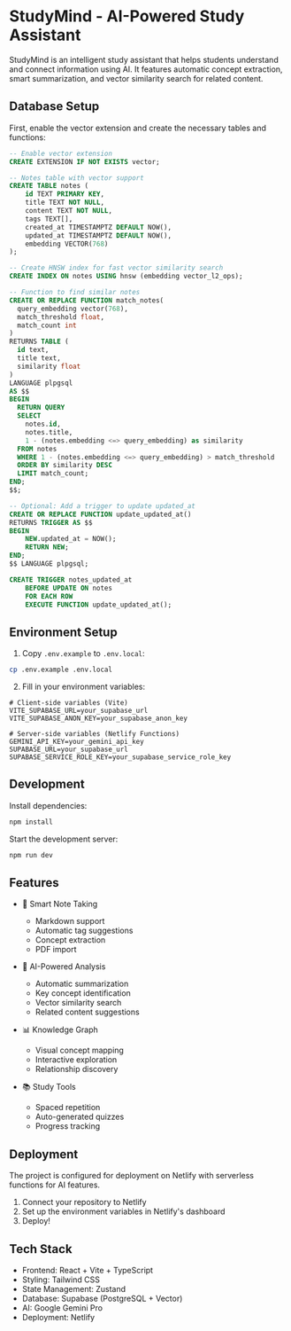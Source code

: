 # StudyMind - AI-Powered Study Assistant

StudyMind is an intelligent study assistant that helps students understand and connect information using AI. It features automatic concept extraction, smart summarization, and vector similarity search for related content.

## Database Setup

First, enable the vector extension and create the necessary tables and functions:

```sql
-- Enable vector extension
CREATE EXTENSION IF NOT EXISTS vector;

-- Notes table with vector support
CREATE TABLE notes (
    id TEXT PRIMARY KEY,
    title TEXT NOT NULL,
    content TEXT NOT NULL,
    tags TEXT[],
    created_at TIMESTAMPTZ DEFAULT NOW(),
    updated_at TIMESTAMPTZ DEFAULT NOW(),
    embedding VECTOR(768)
);

-- Create HNSW index for fast vector similarity search
CREATE INDEX ON notes USING hnsw (embedding vector_l2_ops);

-- Function to find similar notes
CREATE OR REPLACE FUNCTION match_notes(
  query_embedding vector(768),
  match_threshold float,
  match_count int
)
RETURNS TABLE (
  id text,
  title text,
  similarity float
)
LANGUAGE plpgsql
AS $$
BEGIN
  RETURN QUERY
  SELECT
    notes.id,
    notes.title,
    1 - (notes.embedding <=> query_embedding) as similarity
  FROM notes
  WHERE 1 - (notes.embedding <=> query_embedding) > match_threshold
  ORDER BY similarity DESC
  LIMIT match_count;
END;
$$;

-- Optional: Add a trigger to update updated_at
CREATE OR REPLACE FUNCTION update_updated_at()
RETURNS TRIGGER AS $$
BEGIN
    NEW.updated_at = NOW();
    RETURN NEW;
END;
$$ LANGUAGE plpgsql;

CREATE TRIGGER notes_updated_at
    BEFORE UPDATE ON notes
    FOR EACH ROW
    EXECUTE FUNCTION update_updated_at();
```

## Environment Setup

1. Copy `.env.example` to `.env.local`:
```bash
cp .env.example .env.local
```

2. Fill in your environment variables:
```env
# Client-side variables (Vite)
VITE_SUPABASE_URL=your_supabase_url
VITE_SUPABASE_ANON_KEY=your_supabase_anon_key

# Server-side variables (Netlify Functions)
GEMINI_API_KEY=your_gemini_api_key
SUPABASE_URL=your_supabase_url
SUPABASE_SERVICE_ROLE_KEY=your_supabase_service_role_key
```

## Development

Install dependencies:
```bash
npm install
```

Start the development server:
```bash
npm run dev
```

## Features

- 📝 Smart Note Taking
  - Markdown support
  - Automatic tag suggestions
  - Concept extraction
  - PDF import

- 🧠 AI-Powered Analysis
  - Automatic summarization
  - Key concept identification
  - Vector similarity search
  - Related content suggestions

- 📊 Knowledge Graph
  - Visual concept mapping
  - Interactive exploration
  - Relationship discovery

- 📚 Study Tools
  - Spaced repetition
  - Auto-generated quizzes
  - Progress tracking

## Deployment

The project is configured for deployment on Netlify with serverless functions for AI features.

1. Connect your repository to Netlify
2. Set up the environment variables in Netlify's dashboard
3. Deploy!

## Tech Stack

- Frontend: React + Vite + TypeScript
- Styling: Tailwind CSS
- State Management: Zustand
- Database: Supabase (PostgreSQL + Vector)
- AI: Google Gemini Pro
- Deployment: Netlify
